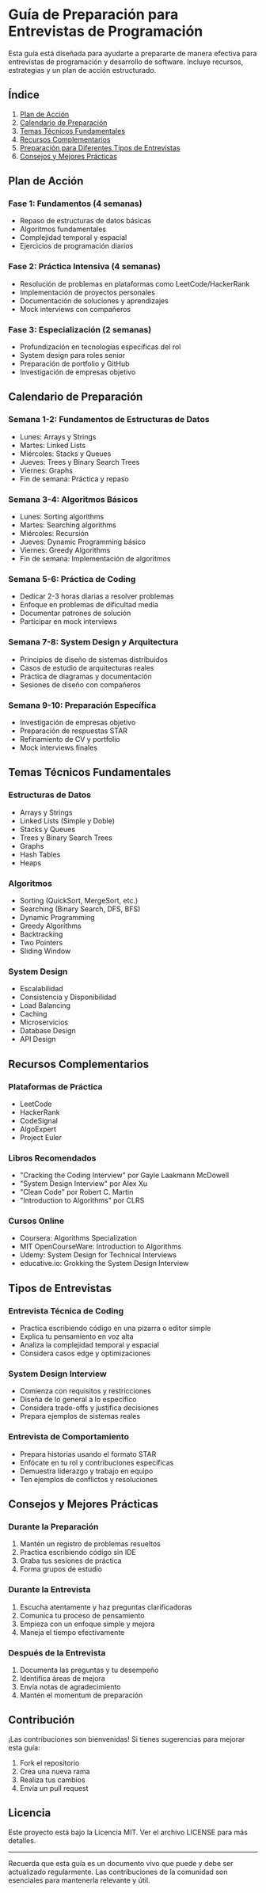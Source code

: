 # Guía de Preparación para Entrevistas de Programación

Esta guía está diseñada para ayudarte a prepararte de manera efectiva para entrevistas de programación y desarrollo de software. Incluye recursos, estrategias y un plan de acción estructurado.

## Índice

1. [Plan de Acción](#plan-de-acción)
2. [Calendario de Preparación](#calendario-de-preparación)
3. [Temas Técnicos Fundamentales](#temas-técnicos-fundamentales)
4. [Recursos Complementarios](#recursos-complementarios)
5. [Preparación para Diferentes Tipos de Entrevistas](#tipos-de-entrevistas)
6. [Consejos y Mejores Prácticas](#consejos-y-mejores-prácticas)

## Plan de Acción

### Fase 1: Fundamentos (4 semanas)
- Repaso de estructuras de datos básicas
- Algoritmos fundamentales
- Complejidad temporal y espacial
- Ejercicios de programación diarios

### Fase 2: Práctica Intensiva (4 semanas)
- Resolución de problemas en plataformas como LeetCode/HackerRank
- Implementación de proyectos personales
- Documentación de soluciones y aprendizajes
- Mock interviews con compañeros

### Fase 3: Especialización (2 semanas)
- Profundización en tecnologías específicas del rol
- System design para roles senior
- Preparación de portfolio y GitHub
- Investigación de empresas objetivo

## Calendario de Preparación

### Semana 1-2: Fundamentos de Estructuras de Datos
- Lunes: Arrays y Strings
- Martes: Linked Lists
- Miércoles: Stacks y Queues
- Jueves: Trees y Binary Search Trees
- Viernes: Graphs
- Fin de semana: Práctica y repaso

### Semana 3-4: Algoritmos Básicos
- Lunes: Sorting algorithms
- Martes: Searching algorithms
- Miércoles: Recursión
- Jueves: Dynamic Programming básico
- Viernes: Greedy Algorithms
- Fin de semana: Implementación de algoritmos

### Semana 5-6: Práctica de Coding
- Dedicar 2-3 horas diarias a resolver problemas
- Enfoque en problemas de dificultad media
- Documentar patrones de solución
- Participar en mock interviews

### Semana 7-8: System Design y Arquitectura
- Principios de diseño de sistemas distribuidos
- Casos de estudio de arquitecturas reales
- Práctica de diagramas y documentación
- Sesiones de diseño con compañeros

### Semana 9-10: Preparación Específica
- Investigación de empresas objetivo
- Preparación de respuestas STAR
- Refinamiento de CV y portfolio
- Mock interviews finales

## Temas Técnicos Fundamentales

### Estructuras de Datos
- Arrays y Strings
- Linked Lists (Simple y Doble)
- Stacks y Queues
- Trees y Binary Search Trees
- Graphs
- Hash Tables
- Heaps

### Algoritmos
- Sorting (QuickSort, MergeSort, etc.)
- Searching (Binary Search, DFS, BFS)
- Dynamic Programming
- Greedy Algorithms
- Backtracking
- Two Pointers
- Sliding Window

### System Design
- Escalabilidad
- Consistencia y Disponibilidad
- Load Balancing
- Caching
- Microservicios
- Database Design
- API Design

## Recursos Complementarios

### Plataformas de Práctica
- LeetCode
- HackerRank
- CodeSignal
- AlgoExpert
- Project Euler

### Libros Recomendados
- "Cracking the Coding Interview" por Gayle Laakmann McDowell
- "System Design Interview" por Alex Xu
- "Clean Code" por Robert C. Martin
- "Introduction to Algorithms" por CLRS

### Cursos Online
- Coursera: Algorithms Specialization
- MIT OpenCourseWare: Introduction to Algorithms
- Udemy: System Design for Technical Interviews
- educative.io: Grokking the System Design Interview

## Tipos de Entrevistas

### Entrevista Técnica de Coding
- Practica escribiendo código en una pizarra o editor simple
- Explica tu pensamiento en voz alta
- Analiza la complejidad temporal y espacial
- Considera casos edge y optimizaciones

### System Design Interview
- Comienza con requisitos y restricciones
- Diseña de lo general a lo específico
- Considera trade-offs y justifica decisiones
- Prepara ejemplos de sistemas reales

### Entrevista de Comportamiento
- Prepara historias usando el formato STAR
- Enfócate en tu rol y contribuciones específicas
- Demuestra liderazgo y trabajo en equipo
- Ten ejemplos de conflictos y resoluciones

## Consejos y Mejores Prácticas

### Durante la Preparación
1. Mantén un registro de problemas resueltos
2. Practica escribiendo código sin IDE
3. Graba tus sesiones de práctica
4. Forma grupos de estudio

### Durante la Entrevista
1. Escucha atentamente y haz preguntas clarificadoras
2. Comunica tu proceso de pensamiento
3. Empieza con un enfoque simple y mejora
4. Maneja el tiempo efectivamente

### Después de la Entrevista
1. Documenta las preguntas y tu desempeño
2. Identifica áreas de mejora
3. Envía notas de agradecimiento
4. Mantén el momentum de preparación

## Contribución

¡Las contribuciones son bienvenidas! Si tienes sugerencias para mejorar esta guía:

1. Fork el repositorio
2. Crea una nueva rama
3. Realiza tus cambios
4. Envía un pull request

## Licencia

Este proyecto está bajo la Licencia MIT. Ver el archivo LICENSE para más detalles.

---

Recuerda que esta guía es un documento vivo que puede y debe ser actualizado regularmente. Las contribuciones de la comunidad son esenciales para mantenerla relevante y útil.
